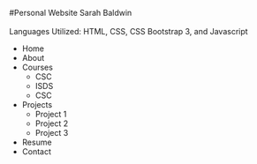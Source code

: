 #Personal Website
Sarah Baldwin<br>
<br>
Languages Utilized: HTML, CSS, CSS Bootstrap 3, and Javascript<br>

* Home<br>
* About<br>
* Courses<br>
	+ CSC<br>
	+ ISDS<br>
	+ CSC<br>
* Projects<br>
	+ Project 1<br>
	+ Project 2<br>
	+ Project 3<br>
* Resume<br>
* Contact<br>
